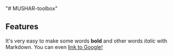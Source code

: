 "# MUSHAR-toolbox" 

## Features


It's very easy to make some words **bold** and other words *italic* with Markdown. You can even [link to Google!](http://google.com)